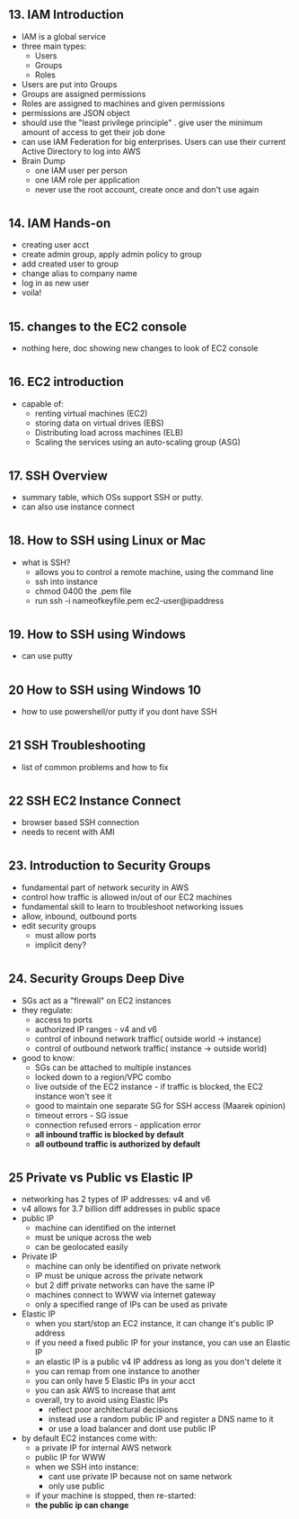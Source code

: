 ## 13. IAM Introduction

- IAM is a global service
- three main types:
  - Users
  - Groups
  - Roles
- Users are put into Groups
- Groups are assigned permissions
- Roles are assigned to machines and given permissions
- permissions are JSON object
- should use the "least privilege principle" . give user the minimum amount of access to get their job done
- can use IAM Federation for big enterprises. Users can use their current Active Directory to log into AWS
- Brain Dump
  - one IAM user per person
  - one IAM role per application
  - never use the root account, create once and don't use again

#

## 14. IAM Hands-on

- creating user acct
- create admin group, apply admin policy to group
- add created user to group
- change alias to company name
- log in as new user
- voila!

#

## 15. changes to the EC2 console

- nothing here, doc showing new changes to look of EC2 console

#

## 16. EC2 introduction

- capable of:
  - renting virtual machines (EC2)
  - storing data on virtual drives (EBS)
  - Distributing load across machines (ELB)
  - Scaling the services using an auto-scaling group (ASG)

#

## 17. SSH Overview

- summary table, which OSs support SSH or putty.
- can also use instance connect

#

## 18. How to SSH using Linux or Mac

- what is SSH?
  - allows you to control a remote machine, using the command line
  - ssh into instance
  - chmod 0400 the .pem file
  - run ssh -i nameofkeyfile.pem ec2-user@ipaddress

#

## 19. How to SSH using Windows

- can use putty

#

## 20 How to SSH using Windows 10

- how to use powershell/or putty if you dont have SSH

#

## 21 SSH Troubleshooting

- list of common problems and how to fix

#

## 22 SSH EC2 Instance Connect

- browser based SSH connection
- needs to recent with AMI

#

## 23. Introduction to Security Groups

- fundamental part of network security in AWS
- control how traffic is allowed in/out of our EC2 machines
- fundamental skill to learn to troubleshoot networking issues
- allow, inbound, outbound ports
- edit security groups
  - must allow ports
  - implicit deny?

#

## 24. Security Groups Deep Dive

- SGs act as a "firewall" on EC2 instances
- they regulate:
  - access to ports
  - authorized IP ranges - v4 and v6
  - control of inbound network traffic( outside world -> instance)
  - control of outbound network traffic( instance -> outside world)
- good to know:
  - SGs can be attached to multiple instances
  - locked down to a region/VPC combo
  - live outside of the EC2 instance - if traffic is blocked, the EC2 instance won't see it
  - good to maintain one separate SG for SSH access (Maarek opinion)
  - timeout errors - SG issue
  - connection refused errors - application error
  - **all inbound traffic is blocked by default**
  - **all outbound traffic is authorized by default**

#

## 25 Private vs Public vs Elastic IP

- networking has 2 types of IP addresses: v4 and v6
- v4 allows for 3.7 billion diff addresses in public space
- public IP
  - machine can identified on the internet
  - must be unique across the web
  - can be geolocated easily
- Private IP
  - machine can only be identified on private network
  - IP must be unique across the private network
  - but 2 diff private networks can have the same IP
  - machines connect to WWW via internet gateway
  - only a specified range of IPs can be used as private
- Elastic IP
  - when you start/stop an EC2 instance, it can change it's public IP address
  - if you need a fixed public IP for your instance, you can use an Elastic IP
  - an elastic IP is a public v4 IP address as long as you don't delete it
  - you can remap from one instance to another
  - you can only have 5 Elastic IPs in your acct
  - you can ask AWS to increase that amt
  - overall, try to avoid using Elastic IPs
    - reflect poor architectural decisions
    - instead use a random public IP and register a DNS name to it
    - or use a load balancer and dont use public IP
- by default EC2 instances come with:
  - a private IP for internal AWS network
  - public IP for WWW
  - when we SSH into instance:
    - cant use private IP because not on same network
    - only use public
  - if your machine is stopped, then re-started:
  - **the public ip can change**
  #
